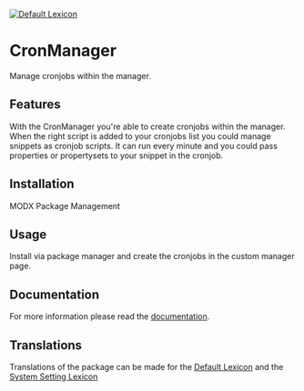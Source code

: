 [![Default Lexicon](https://hosted.weblate.org/widgets/modx-extras/-/modx-cronmanager-standard/svg-badge.svg)](https://hosted.weblate.org/projects/modx-extras/modx-cronmanager-standard/)

# CronManager

Manage cronjobs within the manager.

## Features
 
With the CronManager you're able to create cronjobs within the manager. When
the right script is added to your cronjobs list you could manage snippets as
cronjob scripts. It can run every minute and you could pass properties or
propertysets to your snippet in the cronjob.

## Installation

MODX Package Management

## Usage

Install via package manager and create the cronjobs in the custom manager page.

## Documentation

For more information please read the [documentation](https://jako.github.io/CronManager/).

## Translations

Translations of the package can be made for the [Default Lexicon](https://hosted.weblate.org/projects/modx-extras/modx-cronmanager-standard/) and the [System Setting Lexicon](https://hosted.weblate.org/projects/modx-extras/modx-cronmanager-system-settings/)
